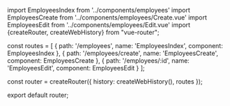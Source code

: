 import EmployeesIndex from '../components/employees'
import EmployeesCreate from '../components/employees/Create.vue'
import EmployeesEdit from '../components/employees/Edit.vue'
import {createRouter, createWebHistory} from "vue-router";

const routes = [
{
path: '/employees',
name: 'EmployeesIndex',
component: EmployeesIndex
},
{
path: '/employees/create',
name: 'EmployeesCreate',
component: EmployeesCreate
},
{
path: '/employees/:id',
name: 'EmployeesEdit',
component: EmployeesEdit
}
];

const router = createRouter({
history: createWebHistory(),
routes
});

export default router;
